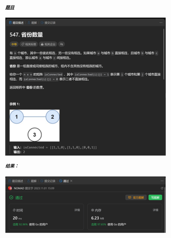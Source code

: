 ##### [题目](https://leetcode.cn/problems/number-of-provinces/description/)
![pic](img.png)
##### 结果：
![pic](result.png)